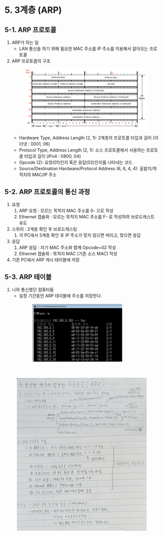 # 5. 3계층 (ARP)

## 5-1. ARP 프로토콜
1. ARP가 하는 일
    - LAN 통신을 하기 위해 필요한 MAC 주소를 IP 주소를 이용해서 알아오는 프로토콜
2. ARP 프로토콜의 구조<br>
        <figure>
        <img src="./imgsrc/ARPProtocol.PNG" width="500">
        </figure>
    - Hardware Type, Address Length (2, 1): 2계층의 프로토콜 타입과 길이 (이더넷 : 0001, 06)
    - Protocol Type, Address Length (2, 1): 소스 프로토콜에서 사용하는 프로토콜 타입과 길이 (IPv4 : 0800, 04)
    - Opcode (2): 요청(01)인지 혹은 응답(02)인지를 나타내는 코드
    - Source/Destination Hardware/Protocol Address (6, 6, 4, 4): 출발지/목적지의 MAC/IP 주소

## 5-2. ARP 프로토콜의 통신 과정
1. 요청
    1. ARP 요청 : 모르는 목적지 MAC 주소를 0- 으로 작성
    2. Ethernet 캡슐화 : 모르는 목적지 MAC 주소를 F- 로 작성하여 브로드캐스트 유도
2. 스위치 : 2계층 확인 후 브로드캐스팅
    1. 각 PC에서 3계층 확인 후 IP 주소가 맞지 않으면 버리고, 맞으면 응답
3. 응답
    1. ARP 응답 : 자기 MAC 주소화 함께 Opcode=02 작성
    2. Ethernet 캡슐화 : 목적지 MAC (기존 소스 MAC) 작성
4. 기존 PC에서 ARP 캐시 테이블에 저장

## 5-3. ARP 테이블
1. 나와 통신했던 컴퓨터들
    - 일정 기간동안 ARP 테이블에 주소를 저장한다.<br>
        <figure>
        <img src="./imgsrc/ARPCashtable.PNG" width="300">
        </figure>


<br>

<figure>
<img src="./imgsrc/05_NetworkLayer(ARP).png" width="600">
</figure>